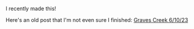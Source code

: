 I recently made this!

Here's an old post that I'm not even sure I finished: [Graves Creek 6/10/23](/Graves_Creek_6_10.md)

